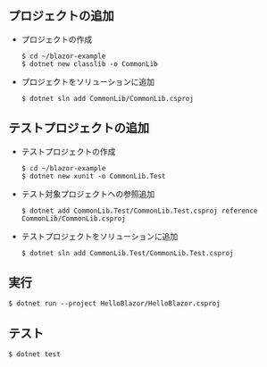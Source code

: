 ## プロジェクトの追加
- プロジェクトの作成
    ```
    $ cd ~/blazor-example
    $ dotnet new classlib -o CommonLib
    ```
- プロジェクトをソリューションに追加
    ```
    $ dotnet sln add CommonLib/CommonLib.csproj
    ```
## テストプロジェクトの追加
- テストプロジェクトの作成
    ```
    $ cd ~/blazor-example
    $ dotnet new xunit -o CommonLib.Test
    ```
- テスト対象プロジェクトへの参照追加
    ```
    $ dotnet add CommonLib.Test/CommonLib.Test.csproj reference CommonLib/CommonLib.csproj
    ```
- テストプロジェクトをソリューションに追加
    ```
    $ dotnet sln add CommonLib.Test/CommonLib.Test.csproj
    ```
## 実行
```
$ dotnet run --project HelloBlazor/HelloBlazor.csproj
```
## テスト
```
$ dotnet test
```
